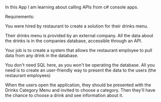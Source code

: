 In this App I am learning about calling APIs from c# console apps.

Requirements:

You were hired by restaurant to create a solution for their drinks menu.

Their drinks menu is provided by an external company. All the data about the drinks is in the companies database, 
accessible through an API.

Your job is to create a system that allows the restaurant employee to pull data from any drink in the database.

You don't need SQL here, as you won't be operating the database. All you need is to create an user-friendly way to 
present the data to the users (the restaurant employees)

When the users open the application, they should be presented with the Drinks Category Menu and invited to choose 
a category. Then they'll have the chance to choose a drink and see information about it.
